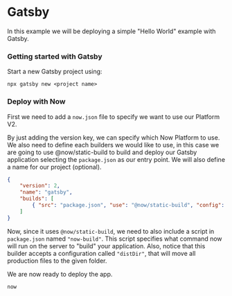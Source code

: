 # Gatsby

In this example we will be deploying a simple "Hello World" example with Gatsby.

### Getting started with Gatsby

Start a new Gatsby project using:

```
npx gatsby new <project name>
```

### Deploy with Now

First we need to add a `now.json` file to specify we want to use our Platform V2.

By just adding the version key, we can specify which Now Platform to use. We also need to define each builders we would like to use, in this case we are going to use @now/static-build to build and deploy our Gatsby application selecting the `package.json` as our entry point. We will also define a name for our project (optional).

```json
{
    "version": 2,
    "name": "gatsby",
    "builds": [
        { "src": "package.json", "use": "@now/static-build", "config": {"distDir": "dist"} }
    ]
}
```

Now, since it uses `@now/static-build`, we need to also include a script in `package.json` named `"now-build"`. This script specifies what command now will run on the server to "build" your application. Also, notice that this builder accepts a configuration called `"distDir"`, that will move all production files to the given folder.

We are now ready to deploy the app.

```
now
```
